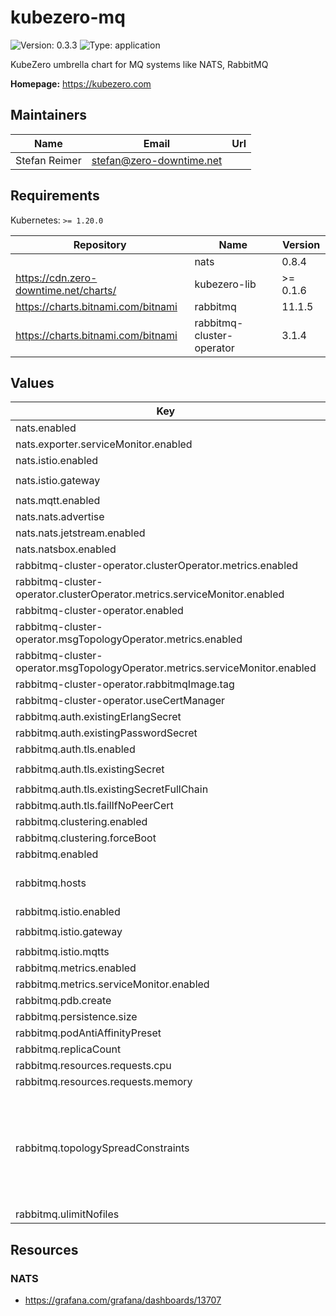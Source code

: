 # kubezero-mq

![Version: 0.3.3](https://img.shields.io/badge/Version-0.3.3-informational?style=flat-square) ![Type: application](https://img.shields.io/badge/Type-application-informational?style=flat-square)

KubeZero umbrella chart for MQ systems like NATS, RabbitMQ

**Homepage:** <https://kubezero.com>

## Maintainers

| Name | Email | Url |
| ---- | ------ | --- |
| Stefan Reimer | <stefan@zero-downtime.net> |  |

## Requirements

Kubernetes: `>= 1.20.0`

| Repository | Name | Version |
|------------|------|---------|
|  | nats | 0.8.4 |
| https://cdn.zero-downtime.net/charts/ | kubezero-lib | >= 0.1.6 |
| https://charts.bitnami.com/bitnami | rabbitmq | 11.1.5 |
| https://charts.bitnami.com/bitnami | rabbitmq-cluster-operator | 3.1.4 |

## Values

| Key | Type | Default | Description |
|-----|------|---------|-------------|
| nats.enabled | bool | `false` |  |
| nats.exporter.serviceMonitor.enabled | bool | `false` |  |
| nats.istio.enabled | bool | `false` |  |
| nats.istio.gateway | string | `"istio-ingress/private-ingressgateway"` |  |
| nats.mqtt.enabled | bool | `false` |  |
| nats.nats.advertise | bool | `false` |  |
| nats.nats.jetstream.enabled | bool | `true` |  |
| nats.natsbox.enabled | bool | `false` |  |
| rabbitmq-cluster-operator.clusterOperator.metrics.enabled | bool | `false` |  |
| rabbitmq-cluster-operator.clusterOperator.metrics.serviceMonitor.enabled | bool | `true` |  |
| rabbitmq-cluster-operator.enabled | bool | `false` |  |
| rabbitmq-cluster-operator.msgTopologyOperator.metrics.enabled | bool | `false` |  |
| rabbitmq-cluster-operator.msgTopologyOperator.metrics.serviceMonitor.enabled | bool | `true` |  |
| rabbitmq-cluster-operator.rabbitmqImage.tag | string | `"3.11.4-debian-11-r0"` |  |
| rabbitmq-cluster-operator.useCertManager | bool | `true` |  |
| rabbitmq.auth.existingErlangSecret | string | `"rabbitmq"` |  |
| rabbitmq.auth.existingPasswordSecret | string | `"rabbitmq"` |  |
| rabbitmq.auth.tls.enabled | bool | `false` |  |
| rabbitmq.auth.tls.existingSecret | string | `"rabbitmq-server-certificate"` |  |
| rabbitmq.auth.tls.existingSecretFullChain | bool | `true` |  |
| rabbitmq.auth.tls.failIfNoPeerCert | bool | `false` |  |
| rabbitmq.clustering.enabled | bool | `false` |  |
| rabbitmq.clustering.forceBoot | bool | `false` |  |
| rabbitmq.enabled | bool | `false` |  |
| rabbitmq.hosts | list | `[]` | hostnames of rabbitmq services, used for Istio and TLS |
| rabbitmq.istio.enabled | bool | `false` |  |
| rabbitmq.istio.gateway | string | `"istio-ingress/private-ingressgateway"` |  |
| rabbitmq.istio.mqtts | bool | `false` |  |
| rabbitmq.metrics.enabled | bool | `false` |  |
| rabbitmq.metrics.serviceMonitor.enabled | bool | `true` |  |
| rabbitmq.pdb.create | bool | `false` |  |
| rabbitmq.persistence.size | string | `"2Gi"` |  |
| rabbitmq.podAntiAffinityPreset | string | `""` |  |
| rabbitmq.replicaCount | int | `1` |  |
| rabbitmq.resources.requests.cpu | string | `"100m"` |  |
| rabbitmq.resources.requests.memory | string | `"256Mi"` |  |
| rabbitmq.topologySpreadConstraints | string | `"- maxSkew: 1\n  topologyKey: topology.kubernetes.io/zone\n  whenUnsatisfiable: DoNotSchedule\n  labelSelector:\n    matchLabels: {{- include \"common.labels.matchLabels\" . | nindent 6 }}\n- maxSkew: 1\n  topologyKey: kubernetes.io/hostname\n  whenUnsatisfiable: DoNotSchedule\n  labelSelector:\n    matchLabels: {{- include \"common.labels.matchLabels\" . | nindent 6 }}"` |  |
| rabbitmq.ulimitNofiles | string | `""` |  |

## Resources

### NATS
- https://grafana.com/grafana/dashboards/13707
